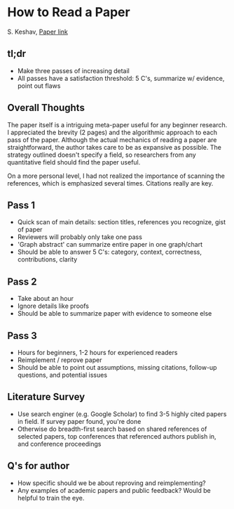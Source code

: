 # How to Read a Paper

S. Keshav, [Paper link](http://blizzard.cs.uwaterloo.ca/keshav/home/Papers/data/07/paper-reading.pdf)

## tl;dr
 - Make three passes of increasing detail
 - All passes have a satisfaction threshold: 5 C's, summarize w/ evidence, point out flaws

## Overall Thoughts
The paper itself is a intriguing meta-paper useful for any beginner research. I appreciated the brevity (2 pages) and the algorithmic approach to each pass of the paper. Although the actual mechanics of reading a paper are straightforward, the author takes care to be as expansive as possible. The strategy outlined doesn't specify a field, so researchers from any quantitative field should find the paper useful.

On a more personal level, I had not realized the importance of scanning the references, which is emphasized several times. Citations really are key. 

## Pass 1
 - Quick scan of main details: section titles, references you recognize, gist of paper
 - Reviewers will probably only take one pass
 - 'Graph abstract' can summarize entire paper in one graph/chart
 - Should be able to answer 5 C's: category, context, correctness, contributions, clarity

## Pass 2
 - Take about an hour
 - Ignore details like proofs
 - Should be able to summarize paper with evidence to someone else

## Pass 3
 - Hours for beginners, 1-2 hours for experienced readers
 - Reimplement / reprove paper
 - Should be able to point out assumptions, missing citations, follow-up questions, and potential issues

## Literature Survey
 - Use search enginer (e.g. Google Scholar) to find 3-5 highly cited papers in field. If survey paper found, you're done
 - Otherwise do breadth-first search based on shared references of selected papers, top conferences that referenced authors publish in, and conference proceedings

## Q's for author
 - How specific should we be about reproving and reimplementing?
 - Any examples of academic papers and public feedback? Would be helpful to train the eye.